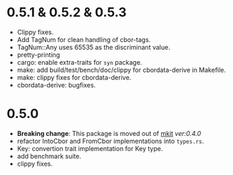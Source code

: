 0.5.1 & 0.5.2 & 0.5.3
=====================

* Clippy fixes.
* Add TagNum for clean handling of cbor-tags.
* TagNum::Any uses 65535 as the discriminant value.
* pretty-printing
* cargo: enable extra-traits for `syn` package.
* make: add build/test/bench/doc/clippy for cbordata-derive in Makefile.
* make: clippy fixes for cbordata-derive.
* cbordata-derive: bugfixes.

0.5.0
=====

* **Breaking change**: This package is moved out of [mkit][mkit] _ver:0.4.0_
* refactor IntoCbor and FromCbor implementations into `types.rs`.
* Key: convertion trait implementation for Key type.
* add benchmark suite.
* clippy fixes.

[mkit]: https://github.com/bnclabs/mkit
